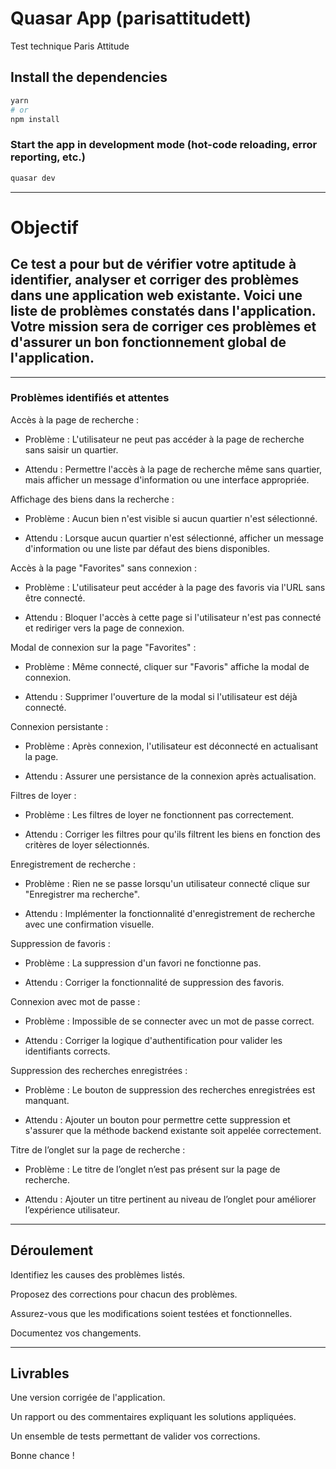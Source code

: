 # Quasar App (parisattitudett)

Test technique Paris Attitude

## Install the dependencies
```bash
yarn
# or
npm install
```

### Start the app in development mode (hot-code reloading, error reporting, etc.)
```bash
quasar dev
```

-------------------------------------------------------------------------------------------------------------------------------------------

# Objectif

## Ce test a pour but de vérifier votre aptitude à identifier, analyser et corriger des problèmes dans une application web existante. Voici une liste de problèmes constatés dans l'application. Votre mission sera de corriger ces problèmes et d'assurer un bon fonctionnement global de l'application.

-------------------------------------------------------------------------------------------------------------------------------------------

### Problèmes identifiés et attentes

Accès à la page de recherche :

- Problème : L'utilisateur ne peut pas accéder à la page de recherche sans saisir un quartier.

- Attendu : Permettre l'accès à la page de recherche même sans quartier, mais afficher un message d'information ou une interface appropriée.

Affichage des biens dans la recherche :

- Problème : Aucun bien n'est visible si aucun quartier n'est sélectionné.

- Attendu : Lorsque aucun quartier n'est sélectionné, afficher un message d'information ou une liste par défaut des biens disponibles.

Accès à la page "Favorites" sans connexion :

- Problème : L'utilisateur peut accéder à la page des favoris via l'URL sans être connecté.

- Attendu : Bloquer l'accès à cette page si l'utilisateur n'est pas connecté et rediriger vers la page de connexion.

Modal de connexion sur la page "Favorites" :

- Problème : Même connecté, cliquer sur "Favoris" affiche la modal de connexion.

- Attendu : Supprimer l'ouverture de la modal si l'utilisateur est déjà connecté.

Connexion persistante :

- Problème : Après connexion, l'utilisateur est déconnecté en actualisant la page.

- Attendu : Assurer une persistance de la connexion après actualisation.

Filtres de loyer :

- Problème : Les filtres de loyer ne fonctionnent pas correctement.

- Attendu : Corriger les filtres pour qu'ils filtrent les biens en fonction des critères de loyer sélectionnés.

Enregistrement de recherche :

- Problème : Rien ne se passe lorsqu'un utilisateur connecté clique sur "Enregistrer ma recherche".

- Attendu : Implémenter la fonctionnalité d'enregistrement de recherche avec une confirmation visuelle.

Suppression de favoris :

- Problème : La suppression d'un favori ne fonctionne pas.

- Attendu : Corriger la fonctionnalité de suppression des favoris.

Connexion avec mot de passe :

- Problème : Impossible de se connecter avec un mot de passe correct.

- Attendu : Corriger la logique d'authentification pour valider les identifiants corrects.

Suppression des recherches enregistrées :

- Problème : Le bouton de suppression des recherches enregistrées est manquant.

- Attendu : Ajouter un bouton pour permettre cette suppression et s'assurer que la méthode backend existante soit appelée correctement.

Titre de l’onglet sur la page de recherche :

- Problème : Le titre de l’onglet n’est pas présent sur la page de recherche.

- Attendu : Ajouter un titre pertinent au niveau de l’onglet pour améliorer l’expérience utilisateur.

-------------------------------------------------------------------------------------------------------------------------------------------

## Déroulement

Identifiez les causes des problèmes listés.

Proposez des corrections pour chacun des problèmes.

Assurez-vous que les modifications soient testées et fonctionnelles.

Documentez vos changements.

-------------------------------------------------------------------------------------------------------------------------------------------

## Livrables

Une version corrigée de l'application.

Un rapport ou des commentaires expliquant les solutions appliquées.

Un ensemble de tests permettant de valider vos corrections.

Bonne chance !

